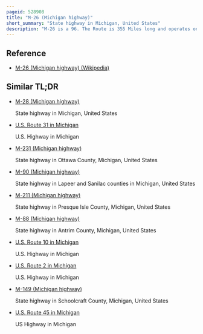 ```yaml
---
pageid: 528908
title: "M-26 (Michigan highway)"
short_summary: "State highway in Michigan, United States"
description: "M-26 is a 96. The Route is 355 Miles long and operates on the us State Trunkline Highway. S. Michigan runs from two Miles east of Rockland to the Junction of us highway 41 in Copper Harbor. It generally runs from Southwest to northeast in the western Half of the upper Peninsula of Michigan. The Northernmost Segment which closely parallels the Shore of lake superior on the west Side of the Keweenaw Peninsula is highly scenic."
---
```


## Reference

- [M-26 (Michigan highway) (Wikipedia)](https://en.wikipedia.org/?curid=528908)

## Similar TL;DR

- [M-28 (Michigan highway)](/tldr/en/m-28-michigan-highway)

  State highway in Michigan, United States

- [U.S. Route 31 in Michigan](/tldr/en/us-route-31-in-michigan)

  U.S. Highway in Michigan

- [M-231 (Michigan highway)](/tldr/en/m-231-michigan-highway)

  State highway in Ottawa County, Michigan, United States

- [M-90 (Michigan highway)](/tldr/en/m-90-michigan-highway)

  State highway in Lapeer and Sanilac counties in Michigan, United States

- [M-211 (Michigan highway)](/tldr/en/m-211-michigan-highway)

  State highway in Presque Isle County, Michigan, United States

- [M-88 (Michigan highway)](/tldr/en/m-88-michigan-highway)

  State highway in Antrim County, Michigan, United States

- [U.S. Route 10 in Michigan](/tldr/en/us-route-10-in-michigan)

  U.S. Highway in Michigan

- [U.S. Route 2 in Michigan](/tldr/en/us-route-2-in-michigan)

  U.S. Highway in Michigan

- [M-149 (Michigan highway)](/tldr/en/m-149-michigan-highway)

  State highway in Schoolcraft County, Michigan, United States

- [U.S. Route 45 in Michigan](/tldr/en/us-route-45-in-michigan)

  US Highway in Michigan
